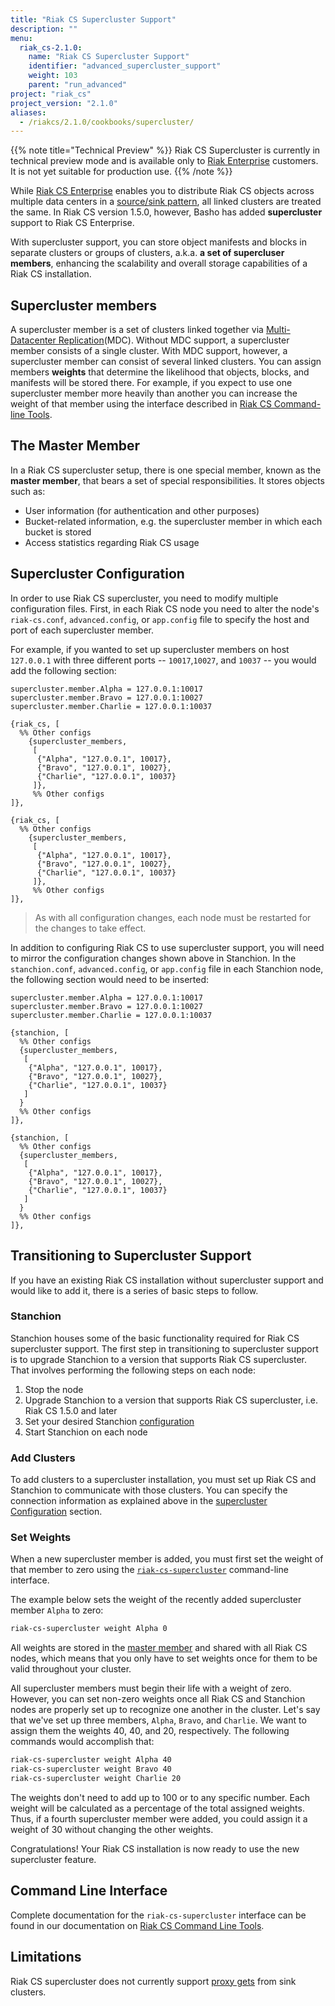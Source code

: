 ```yaml
---
title: "Riak CS Supercluster Support"
description: ""
menu:
  riak_cs-2.1.0:
    name: "Riak CS Supercluster Support"
    identifier: "advanced_supercluster_support"
    weight: 103
    parent: "run_advanced"
project: "riak_cs"
project_version: "2.1.0"
aliases:
  - /riakcs/2.1.0/cookbooks/supercluster/
---
```


{{% note title="Technical Preview" %}}
Riak CS Supercluster is currently in technical preview mode and is available
only to <a href="http://basho.com/riak-enterprise/">Riak Enterprise</a>
customers. It is not yet suitable for production use.
{{% /note %}}

While [Riak CS Enterprise](http://basho.com/riak-enterprise) enables
you to distribute Riak CS objects across multiple data centers in a
[source/sink pattern]({{<baseurl>}}riak/kv/2.1.3/using/reference/v3-multi-datacenter/architecture), all linked clusters are treated the same. In Riak CS version 1.5.0, however, Basho has added **supercluster** support to Riak CS Enterprise.

With supercluster support, you can store object manifests and blocks in
separate clusters or groups of clusters, a.k.a. **a set of supercluser members**, enhancing the scalability and overall storage capabilities of a Riak CS installation.

## Supercluster members

A supercluster member is a set of clusters linked together via [Multi-Datacenter Replication]({{<baseurl>}}riak/kv/2.1.3/using/reference/v3-multi-datacenter/architecture)\(MDC).
Without MDC support, a supercluster member consists of a single cluster. With MDC support, however, a supercluster member can consist of several linked clusters. You can assign members **weights** that determine the likelihood that objects, blocks, and manifests will be stored there. For example, if you expect to use one supercluster member more heavily than another you can increase the weight of that member using the interface described in [Riak CS Command-line Tools]({{<baseurl>}}riak/cs/2.1.0/cookbooks/command-line-tools).

## The Master Member

In a Riak CS supercluster setup, there is one special member, known as the
**master member**, that bears a set of special responsibilities. It stores
objects such as:

* User information (for authentication and other purposes)
* Bucket-related information, e.g. the supercluster member in which each bucket is
  stored
* Access statistics regarding Riak CS usage

## Supercluster Configuration

In order to use Riak CS supercluster, you need to modify multiple configuration
files. First, in each Riak CS node you need to alter the node's
`riak-cs.conf`, `advanced.config`, or `app.config` file to specify the host and port of each supercluster member.

For example, if you wanted to set up supercluster members on host `127.0.0.1` with three different ports -- `10017`,`10027`, and `10037` -- you would add the following section:

```riakcsconf
supercluster.member.Alpha = 127.0.0.1:10017
supercluster.member.Bravo = 127.0.0.1:10027
supercluster.member.Charlie = 127.0.0.1:10037
```
```advancedconfig
{riak_cs, [
  %% Other configs
    {supercluster_members,
     [
      {"Alpha", "127.0.0.1", 10017},
      {"Bravo", "127.0.0.1", 10027},
      {"Charlie", "127.0.0.1", 10037}
     ]},
     %% Other configs
]},
```
```appconfig
{riak_cs, [
  %% Other configs
    {supercluster_members,
     [
      {"Alpha", "127.0.0.1", 10017},
      {"Bravo", "127.0.0.1", 10027},
      {"Charlie", "127.0.0.1", 10037}
     ]},
     %% Other configs
]},
```

>As with all configuration changes, each node must be restarted for the
changes to take effect.

In addition to configuring Riak CS to use supercluster support, you will need to mirror the configuration changes shown above in Stanchion. In the
`stanchion.conf`, `advanced.config`, or `app.config` file in each Stanchion node, the following
section would need to be inserted:

```stanchionconf
supercluster.member.Alpha = 127.0.0.1:10017
supercluster.member.Bravo = 127.0.0.1:10027
supercluster.member.Charlie = 127.0.0.1:10037
```
```advancedconfig
{stanchion, [
  %% Other configs
  {supercluster_members,
   [
    {"Alpha", "127.0.0.1", 10017},
    {"Bravo", "127.0.0.1", 10027},
    {"Charlie", "127.0.0.1", 10037}
   ]
  }
  %% Other configs
]},
```
```appconfig
{stanchion, [
  %% Other configs
  {supercluster_members,
   [
    {"Alpha", "127.0.0.1", 10017},
    {"Bravo", "127.0.0.1", 10027},
    {"Charlie", "127.0.0.1", 10037}
   ]
  }
  %% Other configs
]},
```

## Transitioning to Supercluster Support

If you have an existing Riak CS installation without supercluster support
and would like to add it, there is a series of basic steps to follow.

### Stanchion

Stanchion houses some of the basic functionality required for Riak CS
supercluster support. The first step in transitioning to supercluster support
is to upgrade Stanchion to a version that supports Riak CS supercluster.
That involves performing the following steps on each node:

1. Stop the node
2. Upgrade Stanchion to a version that supports Riak CS supercluster, i.e.
   Riak CS 1.5.0 and later
3. Set your desired Stanchion [configuration]({{<baseurl>}}riak/cs/2.1.0/cookbooks/configuration/stanchion)
4. Start Stanchion on each node

### Add Clusters

To add clusters to a supercluster installation, you must set up Riak CS and
Stanchion to communicate with those clusters. You can specify the
connection information as explained above in the [supercluster Configuration](#supercluster-configuration) section.

### Set Weights

When a new supercluster member is added, you must first set the weight of that member to zero using the [`riak-cs-supercluster`]({{<baseurl>}}riak/cs/2.1.0/cookbooks/command-line-tools) command-line interface. 

The example below sets the weight of the recently added supercluster member `Alpha` to zero:

```bash
riak-cs-supercluster weight Alpha 0
```

All weights are stored in the [master member](#the-master-member) and shared with all Riak CS nodes, which means that you only have to set weights once for them to be valid throughout your cluster.

All supercluster members must begin their life with a weight of zero. However, you can set non-zero weights once all Riak CS and Stanchion nodes are properly
set up to recognize one another in the cluster. Let's say that we've set
up three members, `Alpha`, `Bravo`, and `Charlie`. We want to assign them the
weights 40, 40, and 20, respectively. The following commands would
accomplish that:

```bash
riak-cs-supercluster weight Alpha 40
riak-cs-supercluster weight Bravo 40
riak-cs-supercluster weight Charlie 20
```

The weights don't need to add up to 100 or to any specific number. Each
weight will be calculated as a percentage of the total assigned weights.
Thus, if a fourth supercluster member were added, you could assign it a weight of 30 without changing the other weights.

Congratulations! Your Riak CS installation is now ready to use the new
supercluster feature.

## Command Line Interface

Complete documentation for the `riak-cs-supercluster` interface can be found
in our documentation on [Riak CS Command Line Tools]({{<baseurl>}}riak/cs/2.1.0/cookbooks/command-line-tools/#riak-cs-supercluster).

## Limitations

Riak CS supercluster does not currently support [proxy gets]({{<baseurl>}}riak/kv/2.1.3/using/cluster-operations/v3-multi-datacenter/#riak-cs-mdc-gets) from
sink clusters.
